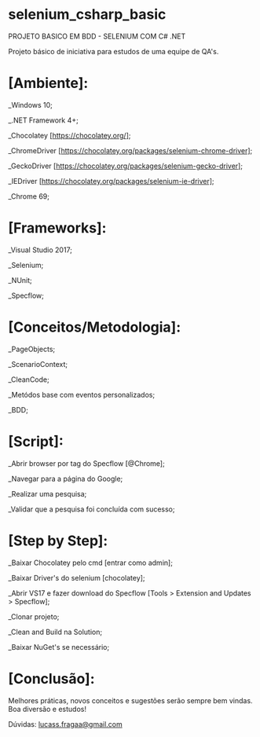 # selenium_csharp_basic
PROJETO BASICO EM BDD - SELENIUM COM C# .NET

Projeto básico de iniciativa para estudos de uma equipe de QA's.

# [Ambiente]:
_Windows 10;

_.NET Framework 4+;

_Chocolatey [https://chocolatey.org/];

_ChromeDriver [https://chocolatey.org/packages/selenium-chrome-driver];

_GeckoDriver [https://chocolatey.org/packages/selenium-gecko-driver];

_IEDriver [https://chocolatey.org/packages/selenium-ie-driver];

_Chrome 69;

# [Frameworks]:
_Visual Studio 2017;

_Selenium;

_NUnit;

_Specflow;

# [Conceitos/Metodologia]:
_PageObjects;

_ScenarioContext;

_CleanCode;

_Metódos base com eventos personalizados;

_BDD;

# [Script]:
_Abrir browser por tag do Specflow [@Chrome];

_Navegar para a página do Google;

_Realizar uma pesquisa;

_Validar que a pesquisa foi concluída com sucesso;

# [Step by Step]:
_Baixar Chocolatey pelo cmd [entrar como admin];

_Baixar Driver's do selenium [chocolatey];

_Abrir VS17 e fazer download do Specflow [Tools > Extension and Updates > Specflow];

_Clonar projeto;

_Clean and Build na Solution;

_Baixar NuGet's se necessário;

# [Conclusão]:
Melhores práticas, novos conceitos e sugestões serão sempre bem vindas. Boa diversão e estudos!

Dúvidas: lucass.fragaa@gmail.com
